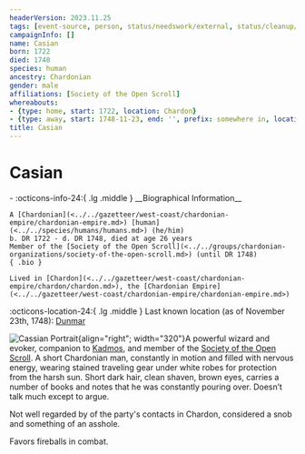 ```yaml
---
headerVersion: 2023.11.25
tags: [event-source, person, status/needswork/external, status/cleanup/header, status/cleanup/reformat]
campaignInfo: []
name: Casian
born: 1722
died: 1748
species: human
ancestry: Chardonian
gender: male
affiliations: [Society of the Open Scroll]
whereabouts:
- {type: home, start: 1722, location: Chardon}
- {type: away, start: 1748-11-23, end: '', prefix: somewhere in, location: Dunmar}
title: Casian
---
```

# Casian
<div class="grid cards ext-narrow-margin ext-one-column" markdown>
- :octicons-info-24:{ .lg .middle } __Biographical Information__

    A [Chardonian](<../../gazetteer/west-coast/chardonian-empire/chardonian-empire.md>) [human](<../../species/humans/humans.md>) (he/him)  
    b. DR 1722 - d. DR 1748, died at age 26 years  
    Member of the [Society of the Open Scroll](<../../groups/chardonian-organizations/society-of-the-open-scroll.md>) (until DR 1748)  
    { .bio }

    Lived in [Chardon](<../../gazetteer/west-coast/chardonian-empire/chardon/chardon.md>), the [Chardonian Empire](<../../gazetteer/west-coast/chardonian-empire/chardonian-empire.md>)
</div>

:octicons-location-24:{ .lg .middle } Last known location (as of November 23th, 1748): [Dunmar](<../../gazetteer/greater-dunmar/realms/dunmar/dunmar.md>)




![Cassian Portrait](../../assets/cassian-portrait.png){align="right"; width="320"}A powerful wizard and evoker, companion to [Kadmos](<./kadmos.md>), and member of the [Society of the Open Scroll](<../../groups/chardonian-organizations/society-of-the-open-scroll.md>). A short Chardonian man, constantly in motion and filled with nervous energy, wearing stained traveling gear under white robes for protection from the harsh sun. Short dark hair, clean shaven, brown eyes, carries a number of books and notes that he was constantly pouring over. Doesn’t talk much except to argue.

Not well regarded by of the party's contacts in Chardon, considered a snob and something of an asshole. 

Favors fireballs in combat. 

